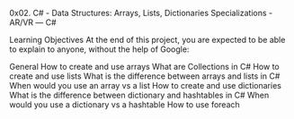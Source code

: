 0x02. C# - Data Structures: Arrays, Lists, Dictionaries
 Specializations - AR/VR ― C#

 Learning Objectives
At the end of this project, you are expected to be able to explain to anyone, without the help of Google:

General
How to create and use arrays
What are Collections in C#
How to create and use lists
What is the difference between arrays and lists in C#
When would you use an array vs a list
How to create and use dictionaries
What is the difference between dictionary and hashtables in C#
When would you use a dictionary vs a hashtable
How to use foreach